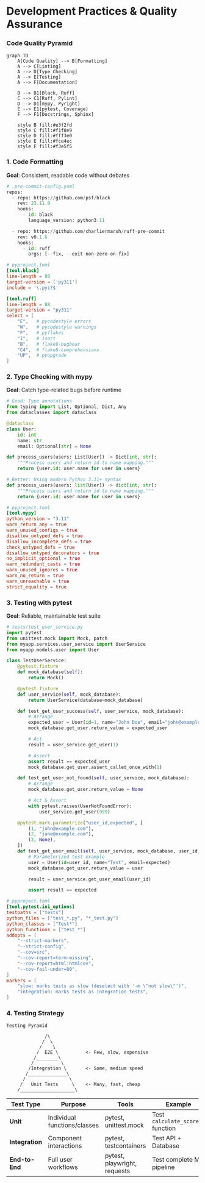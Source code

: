 # Development Practices & Quality Assurance

### Code Quality Pyramid

```mermaid
graph TD
    A[Code Quality] --> B[Formatting]
    A --> C[Linting]
    A --> D[Type Checking]
    A --> E[Testing]
    A --> F[Documentation]

    B --> B1[Black, Ruff]
    C --> C1[Ruff, Pylint]
    D --> D1[mypy, Pyright]
    E --> E1[pytest, Coverage]
    F --> F1[Docstrings, Sphinx]

    style B fill:#e3f2fd
    style C fill:#f1f8e9
    style D fill:#fff3e0
    style E fill:#fce4ec
    style F fill:#f3e5f5
```

### 1. Code Formatting

**Goal**: Consistent, readable code without debates

```python
# .pre-commit-config.yaml
repos:
  - repo: https://github.com/psf/black
    rev: 23.11.0
    hooks:
      - id: black
        language_version: python3.11

  - repo: https://github.com/charliermarsh/ruff-pre-commit
    rev: v0.1.6
    hooks:
      - id: ruff
        args: [--fix, --exit-non-zero-on-fix]
```

```toml
# pyproject.toml
[tool.black]
line-length = 88
target-version = ['py311']
include = '\.pyi?$'

[tool.ruff]
line-length = 88
target-version = "py311"
select = [
    "E",   # pycodestyle errors
    "W",   # pycodestyle warnings
    "F",   # pyflakes
    "I",   # isort
    "B",   # flake8-bugbear
    "C4",  # flake8-comprehensions
    "UP",  # pyupgrade
]
```

### 2. Type Checking with mypy

**Goal**: Catch type-related bugs before runtime

```python
# Good: Type annotations
from typing import List, Optional, Dict, Any
from dataclasses import dataclass

@dataclass
class User:
    id: int
    name: str
    email: Optional[str] = None

def process_users(users: List[User]) -> Dict[int, str]:
    """Process users and return id to name mapping."""
    return {user.id: user.name for user in users}

# Better: Using modern Python 3.11+ syntax
def process_users(users: list[User]) -> dict[int, str]:
    """Process users and return id to name mapping."""
    return {user.id: user.name for user in users}
```

```toml
# pyproject.toml
[tool.mypy]
python_version = "3.11"
warn_return_any = true
warn_unused_configs = true
disallow_untyped_defs = true
disallow_incomplete_defs = true
check_untyped_defs = true
disallow_untyped_decorators = true
no_implicit_optional = true
warn_redundant_casts = true
warn_unused_ignores = true
warn_no_return = true
warn_unreachable = true
strict_equality = true
```

### 3. Testing with pytest

**Goal**: Reliable, maintainable test suite

```python
# tests/test_user_service.py
import pytest
from unittest.mock import Mock, patch
from myapp.services.user_service import UserService
from myapp.models.user import User

class TestUserService:
    @pytest.fixture
    def mock_database(self):
        return Mock()

    @pytest.fixture
    def user_service(self, mock_database):
        return UserService(database=mock_database)

    def test_get_user_success(self, user_service, mock_database):
        # Arrange
        expected_user = User(id=1, name="John Doe", email="john@example.com")
        mock_database.get_user.return_value = expected_user

        # Act
        result = user_service.get_user(1)

        # Assert
        assert result == expected_user
        mock_database.get_user.assert_called_once_with(1)

    def test_get_user_not_found(self, user_service, mock_database):
        # Arrange
        mock_database.get_user.return_value = None

        # Act & Assert
        with pytest.raises(UserNotFoundError):
            user_service.get_user(999)

    @pytest.mark.parametrize("user_id,expected", [
        (1, "john@example.com"),
        (2, "jane@example.com"),
        (3, None),
    ])
    def test_get_user_email(self, user_service, mock_database, user_id, expected):
        # Parameterized test example
        user = User(id=user_id, name="Test", email=expected)
        mock_database.get_user.return_value = user

        result = user_service.get_user_email(user_id)

        assert result == expected
```

```toml
# pyproject.toml
[tool.pytest.ini_options]
testpaths = ["tests"]
python_files = ["test_*.py", "*_test.py"]
python_classes = ["Test*"]
python_functions = ["test_*"]
addopts = [
    "--strict-markers",
    "--strict-config",
    "--cov=src",
    "--cov-report=term-missing",
    "--cov-report=html:htmlcov",
    "--cov-fail-under=80",
]
markers = [
    "slow: marks tests as slow (deselect with '-m \"not slow\"')",
    "integration: marks tests as integration tests",
]
```

### 4. Testing Strategy

```ascii
Testing Pyramid

              /\
             /  \
            /    \
           /  E2E \          <- Few, slow, expensive
          /________\
         /          \
        /Integration \       <- Some, medium speed
       /______________\
      /                \
     /   Unit Tests     \    <- Many, fast, cheap
    /____________________\
```

| Test Type | Purpose | Tools | Example |
|-----------|---------|-------|---------|
| **Unit** | Individual functions/classes | pytest, unittest.mock | Test `calculate_score()` function |
| **Integration** | Component interactions | pytest, testcontainers | Test API + Database |
| **End-to-End** | Full user workflows | pytest, playwright, requests | Test complete ML pipeline |
